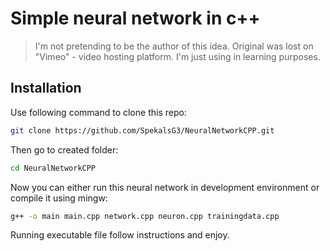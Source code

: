# Simple neural network in c++

> I'm not pretending to be the author of this idea. Original was lost on "Vimeo" - video hosting platform. I'm just using in learning purposes.

## Installation

Use following command to clone this repo:

```bash
git clone https://github.com/SpekalsG3/NeuralNetworkCPP.git
```

Then go to created folder:

```bash
cd NeuralNetworkCPP
```

Now you can either run this neural network in development environment or compile it using mingw:

```bash
g++ -o main main.cpp network.cpp neuron.cpp trainingdata.cpp
```

Running executable file follow instructions and enjoy.